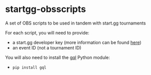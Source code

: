 # startgg-obsscripts
A set of OBS scripts to be used in tandem with start.gg tournaments

For each script, you will need to provide:
* a start.gg developer key (more information can be found [here](https://developer.start.gg/))
* an event ID (not a tournament ID)

You will also need to install the [gql](https://github.com/graphql-python/gql) Python module:
* ```pip install gql```
